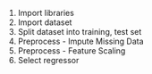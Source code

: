  1. Import libraries
 2. Import dataset
 3. Split dataset into training, test set
 4. Preprocess - Impute Missing Data
 5. Preprocess - Feature Scaling
 6. Select regressor 
<!--stackedit_data:
eyJoaXN0b3J5IjpbNDM5MjQ5NzI3LDczMDk5ODExNl19
-->